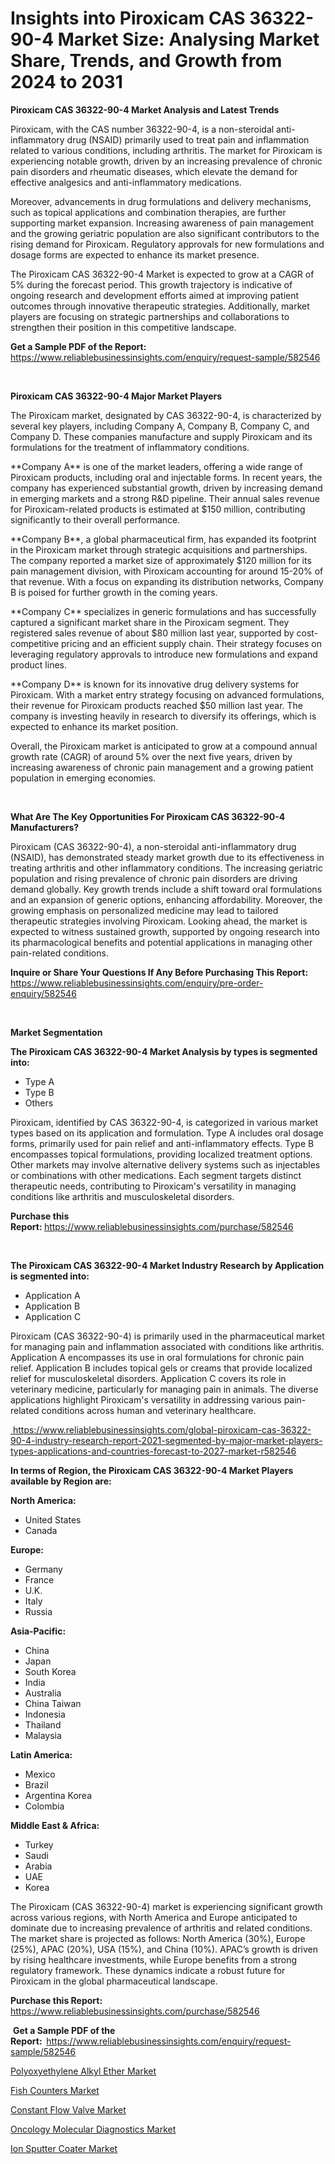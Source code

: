 <p><h1>Insights into Piroxicam CAS 36322-90-4 Market Size: Analysing Market Share, Trends, and Growth from 2024 to 2031</h1></p><p><strong>Piroxicam CAS 36322-90-4 Market Analysis and Latest Trends</strong></p>
<p><p>Piroxicam, with the CAS number 36322-90-4, is a non-steroidal anti-inflammatory drug (NSAID) primarily used to treat pain and inflammation related to various conditions, including arthritis. The market for Piroxicam is experiencing notable growth, driven by an increasing prevalence of chronic pain disorders and rheumatic diseases, which elevate the demand for effective analgesics and anti-inflammatory medications.</p><p>Moreover, advancements in drug formulations and delivery mechanisms, such as topical applications and combination therapies, are further supporting market expansion. Increasing awareness of pain management and the growing geriatric population are also significant contributors to the rising demand for Piroxicam. Regulatory approvals for new formulations and dosage forms are expected to enhance its market presence.</p><p>The Piroxicam CAS 36322-90-4 Market is expected to grow at a CAGR of 5% during the forecast period. This growth trajectory is indicative of ongoing research and development efforts aimed at improving patient outcomes through innovative therapeutic strategies. Additionally, market players are focusing on strategic partnerships and collaborations to strengthen their position in this competitive landscape.</p></p>
<p><strong>Get a Sample PDF of the Report:&nbsp;</strong> <a href="https://www.reliablebusinessinsights.com/enquiry/request-sample/582546?utm_campaign=1873&utm_medium=2&utm_source=Github&utm_content=ia&utm_term=27122024&utm_id=piroxicam-cas-36322-90-4">https://www.reliablebusinessinsights.com/enquiry/request-sample/582546</a></p>
<p>&nbsp;</p>
<p><strong>Piroxicam CAS 36322-90-4 Major Market Players</strong></p>
<p><p>The Piroxicam market, designated by CAS 36322-90-4, is characterized by several key players, including Company A, Company B, Company C, and Company D. These companies manufacture and supply Piroxicam and its formulations for the treatment of inflammatory conditions.</p><p>**Company A** is one of the market leaders, offering a wide range of Piroxicam products, including oral and injectable forms. In recent years, the company has experienced substantial growth, driven by increasing demand in emerging markets and a strong R&D pipeline. Their annual sales revenue for Piroxicam-related products is estimated at $150 million, contributing significantly to their overall performance.</p><p>**Company B**, a global pharmaceutical firm, has expanded its footprint in the Piroxicam market through strategic acquisitions and partnerships. The company reported a market size of approximately $120 million for its pain management division, with Piroxicam accounting for around 15-20% of that revenue. With a focus on expanding its distribution networks, Company B is poised for further growth in the coming years.</p><p>**Company C** specializes in generic formulations and has successfully captured a significant market share in the Piroxicam segment. They registered sales revenue of about $80 million last year, supported by cost-competitive pricing and an efficient supply chain. Their strategy focuses on leveraging regulatory approvals to introduce new formulations and expand product lines.</p><p>**Company D** is known for its innovative drug delivery systems for Piroxicam. With a market entry strategy focusing on advanced formulations, their revenue for Piroxicam products reached $50 million last year. The company is investing heavily in research to diversify its offerings, which is expected to enhance its market position.</p><p>Overall, the Piroxicam market is anticipated to grow at a compound annual growth rate (CAGR) of around 5% over the next five years, driven by increasing awareness of chronic pain management and a growing patient population in emerging economies.</p></p>
<p>&nbsp;</p>
<p><strong>What Are The Key Opportunities For Piroxicam CAS 36322-90-4 Manufacturers?</strong></p>
<p><p>Piroxicam (CAS 36322-90-4), a non-steroidal anti-inflammatory drug (NSAID), has demonstrated steady market growth due to its effectiveness in treating arthritis and other inflammatory conditions. The increasing geriatric population and rising prevalence of chronic pain disorders are driving demand globally. Key growth trends include a shift toward oral formulations and an expansion of generic options, enhancing affordability. Moreover, the growing emphasis on personalized medicine may lead to tailored therapeutic strategies involving Piroxicam. Looking ahead, the market is expected to witness sustained growth, supported by ongoing research into its pharmacological benefits and potential applications in managing other pain-related conditions.</p></p>
<p><strong>Inquire or Share Your Questions If Any Before Purchasing This Report:</strong> <a href="https://www.reliablebusinessinsights.com/enquiry/pre-order-enquiry/582546?utm_campaign=1873&utm_medium=2&utm_source=Github&utm_content=ia&utm_term=27122024&utm_id=piroxicam-cas-36322-90-4">https://www.reliablebusinessinsights.com/enquiry/pre-order-enquiry/582546</a></p>
<p>&nbsp;</p>
<p><strong>Market Segmentation</strong></p>
<p><strong>The Piroxicam CAS 36322-90-4 Market Analysis by types is segmented into:</strong></p>
<p><ul><li>Type A</li><li>Type B</li><li>Others</li></ul></p>
<p><p>Piroxicam, identified by CAS 36322-90-4, is categorized in various market types based on its application and formulation. Type A includes oral dosage forms, primarily used for pain relief and anti-inflammatory effects. Type B encompasses topical formulations, providing localized treatment options. Other markets may involve alternative delivery systems such as injectables or combinations with other medications. Each segment targets distinct therapeutic needs, contributing to Piroxicam's versatility in managing conditions like arthritis and musculoskeletal disorders.</p></p>
<p><strong>Purchase this Report:&nbsp;</strong><a href="https://www.reliablebusinessinsights.com/purchase/582546?utm_campaign=1873&utm_medium=2&utm_source=Github&utm_content=ia&utm_term=27122024&utm_id=piroxicam-cas-36322-90-4">https://www.reliablebusinessinsights.com/purchase/582546</a></p>
<p>&nbsp;</p>
<p><strong>The Piroxicam CAS 36322-90-4 Market Industry Research by Application is segmented into:</strong></p>
<p><ul><li>Application A</li><li>Application B</li><li>Application C</li></ul></p>
<p><p>Piroxicam (CAS 36322-90-4) is primarily used in the pharmaceutical market for managing pain and inflammation associated with conditions like arthritis. Application A encompasses its use in oral formulations for chronic pain relief. Application B includes topical gels or creams that provide localized relief for musculoskeletal disorders. Application C covers its role in veterinary medicine, particularly for managing pain in animals. The diverse applications highlight Piroxicam's versatility in addressing various pain-related conditions across human and veterinary healthcare.</p></p>
<p><a href="https://www.reliablebusinessinsights.com/global-piroxicam-cas-36322-90-4-industry-research-report-2021-segmented-by-major-market-players-types-applications-and-countries-forecast-to-2027-market-r582546?utm_campaign=1873&utm_medium=2&utm_source=Github&utm_content=ia&utm_term=27122024&utm_id=piroxicam-cas-36322-90-4">&nbsp;https://www.reliablebusinessinsights.com/global-piroxicam-cas-36322-90-4-industry-research-report-2021-segmented-by-major-market-players-types-applications-and-countries-forecast-to-2027-market-r582546</a></p>
<p><strong>In terms of Region, the Piroxicam CAS 36322-90-4 Market Players available by Region are:</strong></p>
<p>
    <p> <strong> North America: </strong>
        <ul>
            <li>United States</li>
            <li>Canada</li>
        </ul>
        </p> 
    <p> <strong> Europe: </strong>
        <ul>
            <li>Germany</li>
            <li>France</li>
            <li>U.K.</li>
            <li>Italy</li>
            <li>Russia</li>
        </ul>
        </p> 
    <p> <strong> Asia-Pacific: </strong>
        <ul>
            <li>China</li>
            <li>Japan</li>
            <li>South Korea</li>
            <li>India</li>
            <li>Australia</li>
            <li>China Taiwan</li>
            <li>Indonesia</li>
            <li>Thailand</li>
            <li>Malaysia</li>
        </ul>
        </p> 
    <p> <strong> Latin America: </strong>
        <ul>
            <li>Mexico</li>
            <li>Brazil</li>
            <li>Argentina Korea</li>
            <li>Colombia</li>
        </ul>
        </p> 
    <p> <strong> Middle East & Africa: </strong>
        <ul>
            <li>Turkey</li>
            <li>Saudi</li>
            <li>Arabia</li>
            <li>UAE</li>
            <li>Korea</li>
        </ul>
    </p>
    </p>
<p><p>The Piroxicam (CAS 36322-90-4) market is experiencing significant growth across various regions, with North America and Europe anticipated to dominate due to increasing prevalence of arthritis and related conditions. The market share is projected as follows: North America (30%), Europe (25%), APAC (20%), USA (15%), and China (10%). APAC’s growth is driven by rising healthcare investments, while Europe benefits from a strong regulatory framework. These dynamics indicate a robust future for Piroxicam in the global pharmaceutical landscape.</p></p>
<p><strong>Purchase this Report: </strong><a href="https://www.reliablebusinessinsights.com/purchase/582546?utm_campaign=1873&utm_medium=2&utm_source=Github&utm_content=ia&utm_term=27122024&utm_id=piroxicam-cas-36322-90-4">https://www.reliablebusinessinsights.com/purchase/582546</a></p>
<p>&nbsp;<strong>Get a Sample PDF of the Report:&nbsp;&nbsp;</strong><a href="https://www.reliablebusinessinsights.com/enquiry/request-sample/582546?utm_campaign=1873&utm_medium=2&utm_source=Github&utm_content=ia&utm_term=27122024&utm_id=piroxicam-cas-36322-90-4">https://www.reliablebusinessinsights.com/enquiry/request-sample/582546</a></p>
<p><strong></strong></p>
<p><p><a href="https://github.com/stillsfloria19981/Market-Research-Report-List-1/blob/main/polyoxyethylene-alkyl-ether-market.md?utm_campaign=1873&utm_medium=2&utm_source=Github&utm_content=ia&utm_term=27122024&utm_id=piroxicam-cas-36322-90-4">Polyoxyethylene Alkyl Ether Market</a></p><p><a href="https://www.linkedin.com/pulse/fish-counters-market-size-share-analysis-growth-trends-forecast-jebvf?utm_campaign=1873&utm_medium=2&utm_source=Github&utm_content=ia&utm_term=27122024&utm_id=piroxicam-cas-36322-90-4">Fish Counters Market</a></p><p><a href="https://www.linkedin.com/pulse/future-constant-flow-valve-market-global-forecast-trends-xsssf?utm_campaign=1873&utm_medium=2&utm_source=Github&utm_content=ia&utm_term=27122024&utm_id=piroxicam-cas-36322-90-4">Constant Flow Valve Market</a></p><p><a href="https://github.com/triattwood9919/Market-Research-Report-List-1/blob/main/oncology-molecular-diagnostics-market.md?utm_campaign=1873&utm_medium=2&utm_source=Github&utm_content=ia&utm_term=27122024&utm_id=piroxicam-cas-36322-90-4">Oncology Molecular Diagnostics Market</a></p><p><a href="https://www.linkedin.com/pulse/ion-sputter-coater-market-size-grow-76-cagr-from-2024-2031-fn8jf?utm_campaign=1873&utm_medium=2&utm_source=Github&utm_content=ia&utm_term=27122024&utm_id=piroxicam-cas-36322-90-4">Ion Sputter Coater Market</a></p></p>